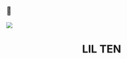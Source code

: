 ##  👋
<p align="centro">
  <img src="https://miro.medium.com/max/2048/1*OohqW5DGh9CQS4hLY5FXzA.png" altura="230"/>
</p>
<h1 align="center">LIL TEN</h1>
<!--
**Lil-Ten/Lil-Ten** is a ✨ _special_ ✨ repository because its `README.md` (this file) appears on your GitHub profile.

Here are some ideas to get you started:

- 🔭 I’m currently working on ...
- 🌱 I’m currently learning ...
- 👯 I’m looking to collaborate on ...
- 🤔 I’m looking for help with ...
- 💬 Ask me about ...
- 📫 How to reach me: ...
- 😄 Pronouns: ...
- ⚡ Fun fact: ...
-->
